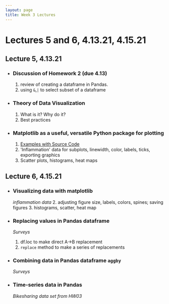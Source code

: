 ```yaml
---
layout: page
title: Week 3 Lectures
---
```


# Lectures 5 and 6, 4.13.21, 4.15.21

## Lecture 5, 4.13.21 

- ### Discussion of Homework 2 (due 4.13)
    1. review of creating a dataframe in Pandas.
    2. using `&`,`|` to select subset of a dataframe  

- ### Theory of Data Visualization
    1. What is it? Why do it?
    2. Best practices 

- ### Matplotlib as a useful, versatile Python package for plotting
    1. [Examples with Source Code](https://matplotlib.org/stable/gallery/index.html)
    2. 'Inflammation' data for subplots, linewidth, color, labels, ticks, exporting graphics
    3. Scatter plots, histograms, heat maps


## Lecture 6, 4.15.21

- ### Visualizing data with matplotlib 
    *inflammation data*
    2. adjusting figure size, labels, colors, spines; saving figures
    3. histograms, scatter, heat map
- ### Replacing values in Pandas dataframe 
    *Surveys*
    1. df.loc to make direct A->B replacement
    2. `replace` method to make a series of replacements
- ### Combining data in Pandas dataframe `aggby` 
    *Surveys*

- ### Time-series data in Pandas 
    *Bikesharing data set from HW03*
